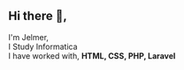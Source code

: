 
<!--👋-->
## Hi there 👋, 

I'm Jelmer, <br/>
I Study Informatica <br/>
I have worked with, **HTML, CSS, PHP, Laravel** 

<!-- **offie321/offie321** is a ✨ _special_ ✨ repository because its `README.md` (this file) appears on your GitHub profile. -->

<!-- <img style='border-radius: 25px !important' src="https://offie321.github.io/img/jelmer-profile.jpeg"/> -->

<!-- ![Anurag's GitHub stats](https://github-readme-stats.vercel.app/api?username=offie321&show_icons=true&theme=react) -->
<!-- [Top Langs](https://github-readme-stats.vercel.app/api/top-langs/?username=offie321&layout=compact&theme=react) -->
<!--
- 🔭 I’m currently working on ...
- 🌱 I’m currently learning ...
- 👯 I’m looking to collaborate on ...
- 🤔 I’m looking for help with ...
- 💬 Ask me about ...
- 📫 How to reach me: ...
- 😄 Pronouns: ...
- ⚡ Fun fact: ...
--

